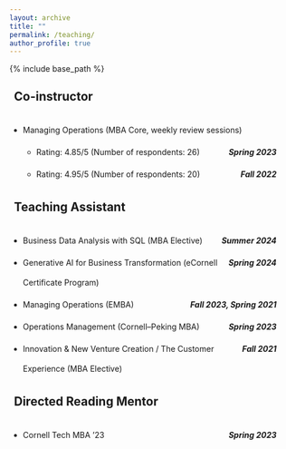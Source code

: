 ```yaml
---
layout: archive
title: ""
permalink: /teaching/
author_profile: true
---
```


{% include base_path %}

<style>
  /* Page-level settings */
  .teaching-page{
    line-height: 2.5;          /* 2× spacing */
    max-width: 1000px;       /* keep content to 1000px */
    margin: 0;               /* keep content flush-left (not centered) */
    padding-right: 2rem;     /* tiny breathing room on very small screens */
  }

  /* Subsection headings */
  .teaching-page h2{
    margin: 1.25rem 0.5rem;
    line-height: 2;
  }

  /* Two-column rows: left wraps, right hugs */
  .twocol{
    display: grid;
    grid-template-columns: 1fr auto;
    align-items: baseline;
    gap: .25rem 1rem;
    margin: .25rem 0;
  }
  /* Safari: allow wrapping */
  .twocol .left{
    min-width: 0;
  }          
  /* keep dates on one line */
  .twocol .right{
    white-space: nowrap;                   
    text-align: right;
  }

  /* Light spacing between logical blocks */
  .block + .block{ margin-top: .75rem; }

  /* Mobile: stack columns */
  @media (max-width: 600px){
    .twocol{ grid-template-columns: 1fr; }
    .twocol .right{ text-align: left; }
  }
</style>

<div class="teaching-page">

  <h2>Co-instructor</h2>

  <div class="block">
    <ul class="sublist">
      <li>
        Managing Operations (MBA Core, weekly review sessions)
        <ul class="sublist">
          <li>
            <div class="twocol">
              <span class="left">Rating: 4.85/5 (Number of respondents: 26)</span>
              <span class="right"><strong><em>Spring 2023</em></strong></span>
            </div>
          </li>
          <li>
            <div class="twocol">
              <span class="left">Rating: 4.95/5 (Number of respondents: 20)</span>
              <span class="right"><strong><em>Fall 2022</em></strong></span>
            </div>
          </li>
        </ul>
      </li>
    </ul>
  </div>


  <h2>Teaching Assistant</h2>

  <div class="block">
    <ul class="sublist">
      <li>
        <div class="twocol">
          <span class="left">Business Data Analysis with SQL (MBA Elective)</span>
          <span class="right"><strong><em>Summer 2024</em></strong></span>
        </div>
      </li>
      <li>
        <div class="twocol">
          <span class="left">Generative AI for Business Transformation (eCornell Certificate Program)</span>
          <span class="right"><strong><em>Spring 2024</em></strong></span>
        </div>
      </li>
      <li>
        <div class="twocol">
          <span class="left">Managing Operations (EMBA)</span>
          <span class="right"><strong><em>Fall 2023, Spring 2021</em></strong></span>
        </div>
      </li>
      <li>
        <div class="twocol">
          <span class="left">Operations Management (Cornell–Peking MBA)</span>
          <span class="right"><strong><em>Spring 2023</em></strong></span>
        </div>
      </li>
      <li>
        <div class="twocol">
          <span class="left">Innovation &amp; New Venture Creation / The Customer Experience (MBA Elective)</span>
          <span class="right"><strong><em>Fall 2021</em></strong></span>
        </div>
      </li>
    </ul>
  </div>


  <h2>Directed Reading Mentor</h2>

  <div class="block">
    <ul class="sublist">
      <li>
        <div class="twocol">
          <span class="left">Cornell Tech MBA ’23</span>
          <span class="right"><strong><em>Spring 2023</em></strong></span>
        </div>
      </li>
    </ul>
  </div>

</div>

